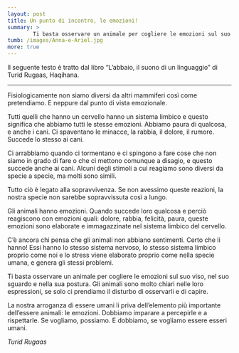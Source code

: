 ```yaml
---
layout: post
title: Un punto di incontro, le emozioni!
summary: >
        Ti basta osservare un animale per cogliere le emozioni sul suo viso, nel suo sguardo e nella sua postura. Gli animali sono molto chiari nelle loro espressioni, se solo ci prendiamo il disturbo di osservarli e di capire.
tumb: /images/Anna-e-Ariel.jpg
more: true
---
```

Il seguente testo è tratto dal libro “L’abbaio, il suono di un linguaggio” di Turid Rugaas, Haqihana.

<hr>

<p>Fisiologicamente non siamo diversi da altri mammiferi così come pretendiamo. E neppure dal punto di vista emozionale.</p>

<p>Tutti quelli che hanno un cervello hanno un sistema limbico e questo significa che abbiamo tutti le stesse emozioni. Abbiamo paura di qualcosa, e anche i cani. Ci spaventano le minacce, la rabbia, il dolore, il rumore. Succede lo stesso ai cani.</p>

<p>Ci arrabbiamo quando ci tormentano e ci spingono a fare cose che non siamo in grado di fare o che ci mettono comunque a disagio, e questo succede anche ai cani. Alcuni degli stimoli a cui reagiamo sono diversi da specie a specie, ma molti sono simili.</p>

<p>Tutto ciò è legato alla sopravvivenza. Se non avessimo queste reazioni, la nostra specie non sarebbe sopravvissuta così a lungo.</p>

<p>Gli animali hanno emozioni. Quando succede loro qualcosa e perciò reagiscono con emozioni quali: dolore, rabbia, felicità, paura, queste emozioni sono elaborate e immagazzinate nel sistema limbico del cervello.</p>

<p>C’è ancora chi pensa che gli animali non abbiano sentimenti. Certo che li hanno! Essi hanno lo stesso sistema nervoso, lo stesso sistema limbico proprio come noi e lo stress viene elaborato proprio come nella specie umana, e genera gli stessi problemi.</p>

<p>Ti basta osservare un animale per cogliere le emozioni sul suo viso, nel suo sguardo e nella sua postura. Gli animali sono molto chiari nelle loro espressioni, se solo ci prendiamo il disturbo di osservarli e di capire.</p>

<p>La nostra arroganza di essere umani li priva dell’elemento più importante dell’essere animali: le emozioni. Dobbiamo imparare a percepirle e a rispettarle. Se vogliamo, possiamo. E dobbiamo, se vogliamo essere esseri umani.</p>

<cite>
  Turid Rugaas
</cite>
